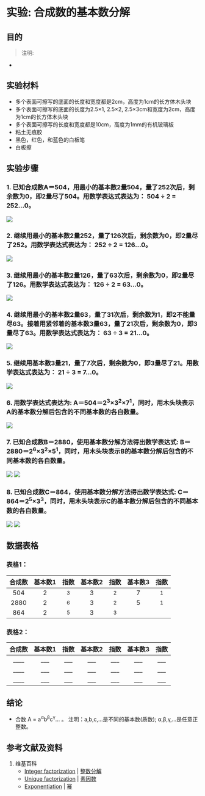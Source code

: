 # 实验: 合成数的基本数分解

## 目的

> 注明:
>  
- 

## 实验材料

- 多个表面可擦写的底面的长度和宽度都是2cm，高度为1cm的长方体木头块
- 多个表面可擦写的底面的长度为2.5×1, 2.5×2, 2.5×3cm和宽度为2cm，高度为1cm的长方体木头块
- 多个表面可擦写的长度和宽度都是10cm，高度为1mm的有机玻璃板
- 粘土无痕胶
- 黑色，红色，和蓝色的白板笔
- 白板擦

## 实验步骤

### 1. 已知合成数A＝504，用最小的基本数2量504，量了252次后，剩余数为0，即2量尽了504。用数学表达式表达为： 504 ÷ 2 = 252...0。

![](/images/数论/基本数和合成数/合成数的基本数分解/1a1.jpg)

### 2. 继续用最小的基本数2量252，量了126次后，剩余数为0，即2量尽了252。用数学表达式表达为： 252 ÷ 2 = 126...0。

![](/images/数论/基本数和合成数/合成数的基本数分解/1a2.jpg)

### 3. 继续用最小的基本数2量126，量了63次后，剩余数为0，即2量尽了126。用数学表达式表达为： 126 ÷ 2 = 63...0。

![](/images/数论/基本数和合成数/合成数的基本数分解/1a3.jpg)

### 4. 继续用最小的基本数2量63，量了31次后，剩余数为1，即2不能量尽63。接着用紧邻着的基本数3量63，量了21次后，剩余数为0，即3量尽了63。用数学表达式表达为： 63 ÷ 3 = 21...0。

![](/images/数论/基本数和合成数/合成数的基本数分解/1a4.jpg)

### 5. 继续用基本数3量21，量了7次后，剩余数为0，即3量尽了21。用数学表达式表达为： 21 ÷ 3 = 7...0。

![](/images/数论/基本数和合成数/合成数的基本数分解/1a5.jpg)

### 6. 用数学表达式表达为: A＝504＝2<sup>3</sup>×3<sup>2</sup>×7<sup>1</sup>，同时，用木头块表示A的基本数分解后包含的不同基本数的各自数量。

![](/images/数论/基本数和合成数/合成数的基本数分解/1a6.jpg)

### 7. 已知合成数B＝2880，使用基本数分解方法得出数学表达式: B＝2880＝2<sup>6</sup>×3<sup>2</sup>×5<sup>1</sup>，同时，用木头块表示B的基本数分解后包含的不同基本数的各自数量。

![](/images/数论/基本数和合成数/合成数的基本数分解/1a7.jpg)
![](/images/数论/基本数和合成数/合成数的基本数分解/1a8.jpg)

### 8. 已知合成数C＝864，使用基本数分解方法得出数学表达式: C＝864＝2<sup>5</sup>×3<sup>3</sup>，同时，用木头块表示C的基本数分解后包含的不同基本数的各自数量。

![](/images/数论/基本数和合成数/合成数的基本数分解/1a9.jpg)
![](/images/数论/基本数和合成数/合成数的基本数分解/1a10.jpg)

## 数据表格

### 表格1：

|  合成数 |基本数1|    指数    |基本数2|     指数   |基本数3|     指数   |
| :----: | :--: | :--------: | :--: | :--------: | :--: | :--------: |
|  504   |   2  |<sup>3</sup>|   3  |<sup>2</sup>|   7  |<sup>1</sup>|
|  2880  |   2  |<sup>6</sup>|   3  |<sup>2</sup>|   5  |<sup>1</sup>|
|  864   |   2  |<sup>5</sup>|   3  |<sup>3</sup>|      |            |

### 表格2：

|  合成数 |基本数1|    指数    |基本数2|    指数   |基本数3|     指数   |
| :----: | :--: | :--------: | :--: | :--------: | :--: | :--------: |
|  ____  |  ___ |     ___    |  ___ |     ___    | ___  |     ___    |
|  ____  |  ___ |     ___    |  ___ |     ___    | ___  |     ___    |
|  ____  |  ___ |     ___    |  ___ |     ___    | ___  |     ___    |

## 结论

- 合数 A = a<sup>α</sup>b<sup>β</sup>c<sup>γ</sup>... 。 注明：a,b,c,...是不同的基本数(质数); α,β,γ,...是任意正整数。 

## 参考文献及资料

1. 维基百科
	- [Integer factorization](https://en.wikipedia.org/wiki/Integer_factorization) | [整数分解](https://zh.wikipedia.org/wiki/整数分解) 
	- [Unique factorization](https://en.wikipedia.org/wiki/Prime_number#Unique_factorization) | [素因数](https://zh.wikipedia.org/wiki/素因数) 
	- [Exponentiation](https://en.wikipedia.org/wiki/Exponentiation) | [幂](https://zh.wikipedia.org/wiki/幂) 




